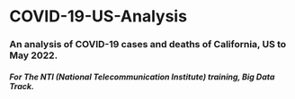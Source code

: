 # COVID-19-US-Analysis
### An analysis of COVID-19 cases and deaths of California, US to May 2022.
##### For The NTI (National Telecommunication Institute) training, Big Data Track.

